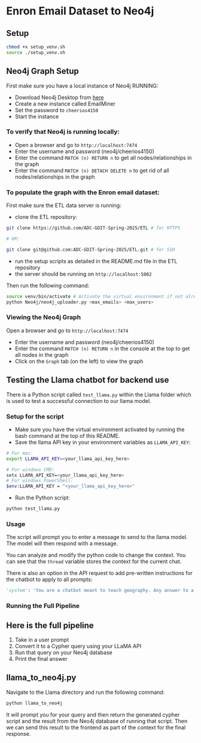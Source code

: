 # Enron Email Dataset to Neo4j

## Setup
```bash
chmod +x setup_venv.sh
source ./setup_venv.sh
```

## Neo4j Graph Setup
First make sure you have a local instance of Neo4j RUNNING:
- Download Neo4j Desktop from [here](https://neo4j.com/download/)
- Create a new instance called EmailMiner
- Set the password to `cheerios4150`
- Start the instance
### To verify that Neo4j is running locally:
- Open a browser and go to `http://localhost:7474`
- Enter the username and password (neo4j/cheerios4150)
- Enter the command `MATCH (n) RETURN n` to get all nodes/relationships in the graph
- Enter the command `MATCH (n) DETACH DELETE n` to get rid of all nodes/relationships in the graph

### To populate the graph with the Enron email dataset:
First make sure the ETL data server is running:
- clone the ETL repository:
```bash
git clone https://github.com/ADC-GDIT-Spring-2025/ETL # for HTTPS

# OR:

git clone git@github.com:ADC-GDIT-Spring-2025/ETL.git # for SSH
```
- run the setup scripts as detailed in the README.md file in the ETL repository
- the server should be running on `http://localhost:5002`

Then run the following command:
```bash
source venv/bin/activate # Activate the virtual environment if not already activated
python Neo4j/neo4j_uploader.py <max_emails> <max_users>
```

### Viewing the Neo4j Graph
Open a browser and go to `http://localhost:7474`
- Enter the username and password (neo4j/cheerios4150)
- Enter the command `MATCH (n) RETURN n` in the console at the top to get all nodes in the graph
- Click on the `Graph` tab (on the left) to view the graph


## Testing the Llama chatbot for backend use
There is a Python script called `test_llama.py` within the Llama folder which is used to test a successful connection to our llama model.

### Setup for the script
- Make sure you have the virtual environment activated by running the bash command at the top of this README.
- Save the llama API key in your environment variables as `LLAMA_API_KEY`:
```bash
# For mac:
export LLAMA_API_KEY=<your_llama_api_key_here>

# For windows CMD:
setx LLAMA_API_KEY=<your_llama_api_key_here>
# For windows PowerShell:
$env:LLAMA_API_KEY = "<your_llama_api_key_here>"
```
- Run the Python script:
```bash
python test_llama.py
```

### Usage
The script will prompt you to enter a message to send to the llama model. The model will then respond with a message.

You can analyze and modify the python code to change the context. You can see that the `thread` variable stores the context for the current chat.

There is also an option in the API request to add pre-written instructions for the chatbot to apply to all prompts:
```python
'system': 'You are a chatbot meant to teach geography. Any answer to a question should be accompanied by a description of where in the world the relevant place is.',
```

### Running the Full Pipeline

## Here is the full pipeline
1. Take in a user prompt
2. Convert it to a Cypher query using your LLaMA API
3. Run that query on your Neo4j database
4. Print the final answer

## llama_to_neo4j.py
Navigate to the Llama directory and run the following command:
```bash
python llama_to_neo4j
```
It will prompt you for your query and then return the generated cypher script and the result from the Neo4j database of running that script.
Then we can send this result to the frontend as part of the context for the final response. 